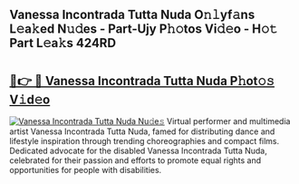 ## Vanessa Incontrada Tutta Nuda O𝚗𝚕yf𝚊ns L𝚎a𝚔ed N𝚞𝚍es - Part-Ujy P𝚑𝚘tos Vi𝚍𝚎o - H𝚘𝚝 Part L𝚎a𝚔s 424RD

# <h2><a href="http://kfcr7w.oniu.top/?m=Vanessa+Incontrada+Tutta+Nuda">🔗👉 🔴 Vanessa Incontrada Tutta Nuda P𝚑ot𝚘𝚜 V𝚒d𝚎o</a></h2>

[![Vanessa Incontrada Tutta Nuda Nu𝚍e𝚜](https://i.imgur.com/0qMVB7G.gif)](http://kfcr7w.oniu.top/?m=Vanessa+Incontrada+Tutta+Nuda)
Virtual performer and multimedia artist Vanessa Incontrada Tutta Nuda, famed for distributing dance and lifestyle inspiration through trending choreographies and compact films. Dedicated advocate for the disabled Vanessa Incontrada Tutta Nuda, celebrated for their passion and efforts to promote equal rights and opportunities for people with disabilities.  
